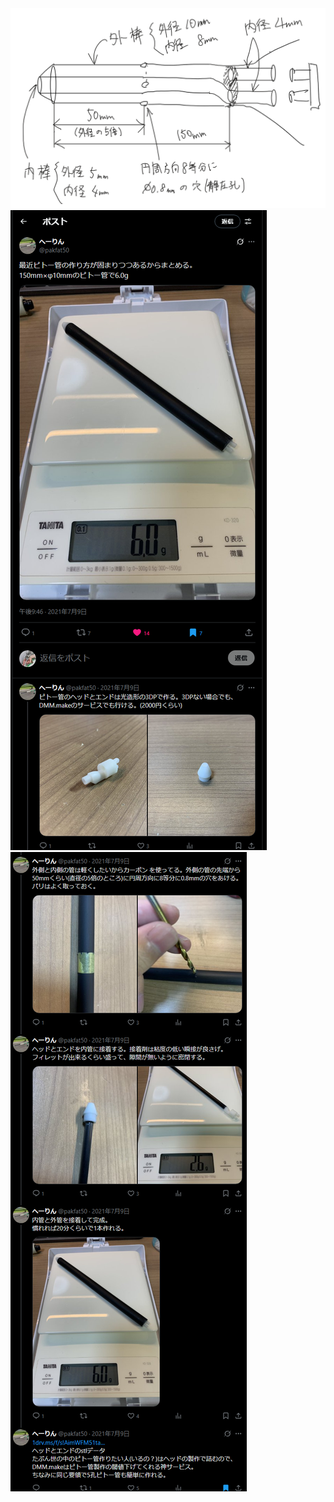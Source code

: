 <img src="img/modeling_pitot_tube.png">
<img src="img/herin_pitot_tube_1.png">  
<img src="img/herin_pitot_tube_2.png">